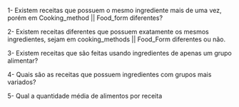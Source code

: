 1- Existem receitas que possuem o mesmo ingrediente mais de uma vez, porém em Cooking_method || Food_form diferentes?

2- Existem receitas diferentes que possuem exatamente os mesmos ingredientes, sejam em cooking_methods || Food_Form diferentes ou não.

3- Existem receitas que são feitas usando ingredientes de apenas um grupo alimentar?

4- Quais são as receitas que possuem ingredientes com grupos mais variados?

5- Qual a quantidade média de alimentos por receita
